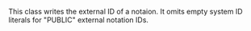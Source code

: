 This class writes the external ID of a notaion. It omits empty system ID literals for "PUBLIC" external notation IDs.